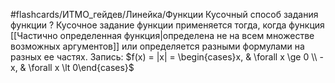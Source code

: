 #flashcards/ИТМО_гейдев/Линейка/Функции
Кусочный способ задания функции
?
Кусочное задание функции применяется тогда, когда функция [[Частично определенная функция|определена не на всем множестве возможных аргументов]] или определяется разными формулами на разных ее частях. Запись: $f(x) = |x| = \begin{cases}x, & \forall x \ge 0 \\ -x, & \forall x \lt 0\end{cases}$
